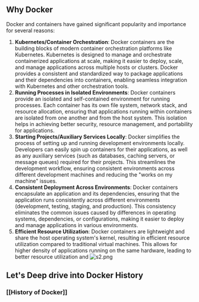 ## **Why Docker**

Docker and containers have gained significant popularity and importance for several reasons:

1. **Kubernetes/Container Orchestration**:
	Docker containers are the building blocks of modern container orchestration platforms like Kubernetes. Kubernetes is designed to manage and orchestrate containerized applications at scale, making it easier to deploy, scale, and manage applications across multiple hosts or clusters. Docker provides a consistent and standardized way to package applications and their dependencies into containers, enabling seamless integration with Kubernetes and other orchestration tools.
2. **Running Processes in Isolated Environments**:
	Docker containers provide an isolated and self-contained environment for running processes. Each container has its own file system, network stack, and resource allocation, ensuring that applications running within containers are isolated from one another and from the host system. This isolation helps in achieving better security, resource management, and portability for applications.
3. **Starting Projects/Auxiliary Services Locally**:
	Docker simplifies the process of setting up and running development environments locally. Developers can easily spin up containers for their applications, as well as any auxiliary services (such as databases, caching servers, or message queues) required for their projects. This streamlines the development workflow, ensuring consistent environments across different development machines and reducing the "works on my machine" issues.
4. **Consistent Deployment Across Environments**:
	Docker containers encapsulate an application and its dependencies, ensuring that the application runs consistently across different environments (development, testing, staging, and production). This consistency eliminates the common issues caused by differences in operating systems, dependencies, or configurations, making it easier to deploy and manage applications in various environments.
5. **Efficient Resource Utilization**:
	Docker containers are lightweight and share the host operating system's kernel, resulting in efficient resource utilization compared to traditional virtual machines. This allows for higher density of applications running on the same hardware, leading to better resource utilization and
	![s2.png](Docker%20b32a6be1c4274eff9bed8fcd0dc65e0c/s2.png)

## Let's Deep drive into Docker History
### [[History of Docker]]
